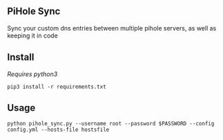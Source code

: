 PiHole Sync
-----

Sync your custom dns entries between multiple pihole servers, as well as keeping it in code

Install
---
*Requires python3*

```
pip3 install -r requirements.txt
```

Usage
----

```
python pihole_sync.py --username root --password $PASSWORD --config config.yml --hosts-file hostsfile

```